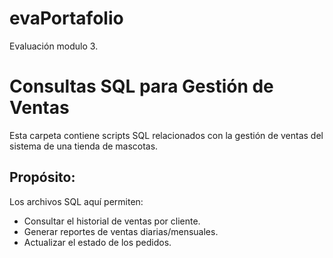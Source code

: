 # evaPortafolio
Evaluación modulo 3. 
# Consultas SQL para Gestión de Ventas

Esta carpeta contiene scripts SQL relacionados con la gestión de ventas del sistema de una tienda de mascotas.

## Propósito:
Los archivos SQL aquí permiten:
- Consultar el historial de ventas por cliente.
- Generar reportes de ventas diarias/mensuales.
- Actualizar el estado de los pedidos.

